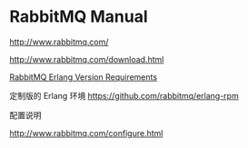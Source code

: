 # RabbitMQ Manual

<http://www.rabbitmq.com/>

<http://www.rabbitmq.com/download.html>

[RabbitMQ Erlang Version Requirements](http://www.rabbitmq.com/which-erlang.html)

定制版的 Erlang 环境
<https://github.com/rabbitmq/erlang-rpm>

配置说明

<http://www.rabbitmq.com/configure.html>